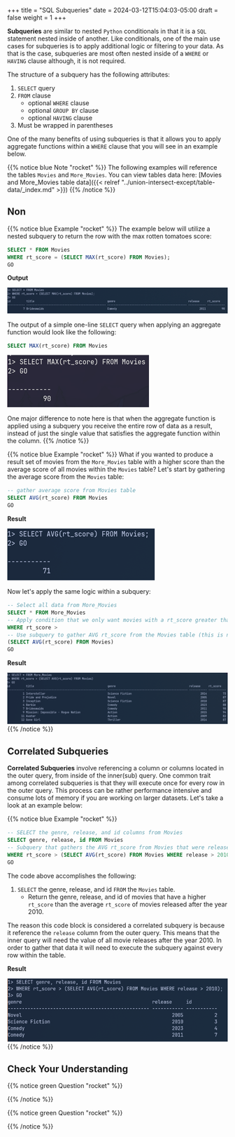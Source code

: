 +++
title = "SQL Subqueries"
date = 2024-03-12T15:04:03-05:00
draft = false
weight = 1
+++

**Subqueries** are similar to nested `Python` conditionals in that it is a `SQL` statement nested inside of another. Like conditionals, one of the main use cases for subqueries is to apply additional logic or filtering to your data. As that is the case, subqueries are most often nested inside of a `WHERE` or `HAVING` clause although, it is not required.

The structure of a subquery has the following attributes:
1. `SELECT` query
1. `FROM` clause
    - optional `WHERE` clause
    - optional `GROUP BY` clause
    - optional `HAVING` clause
1. Must be wrapped in parentheses

One of the many benefits of using subqueries is that it allows you to apply aggregate functions within a `WHERE` clause that you will see in an example below.

{{% notice blue Note "rocket" %}}
The following examples will reference the tables `Movies` and `More_Movies`. You can view tables data here: [Movies and More_Movies table data]({{< relref "../union-intersect-except/table-data/_index.md" >}})
{{% /notice %}}

## Non

{{% notice blue Example "rocket" %}}
The example below will utilize a nested subquery to return the row with the max rotten tomatoes score:

```SQL {linenos=table}
SELECT * FROM Movies
WHERE rt_score = (SELECT MAX(rt_score) FROM Movies);
GO
```

**Output**

![Subquery within a WHERE clause of a SELECT statement](pictures/subquery.png?classes=border)

The output of a simple one-line `SELECT` query when applying an aggregate function would look like the following:

```SQL
SELECT MAX(rt_score) FROM Movies
```

![Single-line select query applying an aggregate function](pictures/simple-select-query.png?classes=border)

One major difference to note here is that when the aggregate function is applied using a subquery you receive the entire row of data as a result, instead of just the single value that satisfies the aggregate function within the column.
{{% /notice %}}

{{% notice blue Example "rocket" %}}
What if you wanted to produce a result set of movies from the `More_Movies` table with a higher score than the average score of all movies within the `Movies` table? Let's start by gathering the average score from the `Movies` table:

```sql
-- gather average score from Movies table
SELECT AVG(rt_score) FROM Movies
GO
```

**Result**

![Result from running a SELECT AVG() query on the Movies table](pictures/rt-avg-score-from-movies.png?classes=border)

Now let's apply the same logic within a subquery:

```sql
-- Select all data from More_Movies
SELECT * FROM More_Movies
-- Apply condition that we only want movies with a rt_score greater than --> subquery statement/expression
WHERE rt_score > 
-- Use subquery to gather AVG rt_score from the Movies table (this is non-correlated as it does not reference and columns within the More_Movies table)
(SELECT AVG(rt_score) FROM Movies)
GO
```

**Result**

![Result from running a subquery using the same logic above on a separate table of data](pictures/rt-avg-score-compare.png?classes=border)
{{% /notice %}}

## Correlated Subqueries

**Correlated Subqueries** involve referencing a column or columns located in the outer query, from inside of the inner(sub) query. One common trait among correlated subqueries is that they will execute once for every row in the outer query. This process can be rather performance intensive and consume lots of memory if you are working on larger datasets. Let's take a look at an example below:

{{% notice blue Example "rocket" %}}
```sql
-- SELECT the genre, release, and id columns from Movies
SELECT genre, release, id FROM Movies
-- Subquery that gathers the AVG rt_score from Movies that were released after 2010
WHERE rt_score > (SELECT AVG(rt_score) FROM Movies WHERE release > 2010);
GO
```

The code above accomplishes the following:
1. `SELECT` the genre, release, and id `FROM` the `Movies` table.
    - Return the genre, release, and id of movies that have a higher `rt_score` than the average `rt_score` of movies released after the year 2010.

The reason this code block is considered a correlated subquery is because it reference the `release` column from the outer query. This means that the inner query will need the value of all movie releases after the year 2010. In order to gather that data it will need to execute the subquery against every row within the table.

**Result**

![Result from running a correlated subquery to display genre, release, and id from Movies table that have a rt_score greater than the AVG rt_score of movies released after 2010](pictures/correlated-subquery.png?classes=border)
{{% /notice %}}

## Check Your Understanding

{{% notice green Question "rocket" %}}

{{% /notice %}}

{{% notice green Question "rocket" %}}

{{% /notice %}}